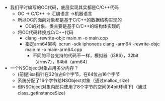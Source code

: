 - 我们平时编写的OC代码，底层实现其实都是C/C++代码
	- OC → C/C++ → 汇编语言 →机器语言
	- 所以OC的面向对象都是基于C/C++的数据结构实现的
		- OC的对象、类主要是基于C/C++的结构体实现的
	- 将OC代码转换成C/C++代码
		- clang -rewrite-objc main.m -o main.cpp 
		- 指定arm64架构  xcrun -sdk iphoneos clang -arm64 -rewrite-objc main.m -o main-arm64.cpp  
			- 不同的平台支持的代码不一样，模拟器（i386），32bit（armv7），64bit（arm64）
- 一个NSObject对象占用多少内存？
	- (前提)isa指针在32位占8个字节，在64位占16个字节
	- 系统分配了16个字节给NSObject对象（通过malloc_size）
	- 但NSObject对象内部只使用了8个字节的空间(64bit环境下)（通过class_getInstanceSize）